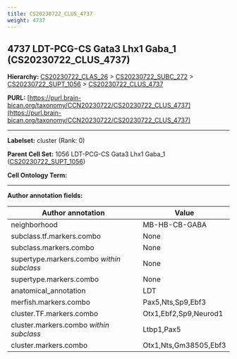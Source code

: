 ```yaml
---
title: CS20230722_CLUS_4737
weight: 4737
---
```

## 4737 LDT-PCG-CS Gata3 Lhx1 Gaba_1 (CS20230722_CLUS_4737)
<b>Hierarchy: </b>
[CS20230722_CLAS_26](../CS20230722_CLAS_26) >
[CS20230722_SUBC_272](../CS20230722_SUBC_272) >
[CS20230722_SUPT_1056](../CS20230722_SUPT_1056) >
[CS20230722_CLUS_4737](../CS20230722_CLUS_4737)

**PURL:** [https://purl.brain-bican.org/taxonomy/CCN20230722/CS20230722_CLUS_4737](https://purl.brain-bican.org/taxonomy/CCN20230722/CS20230722_CLUS_4737)

---


**Labelset:** cluster (Rank: 0)

**Parent Cell Set:** 1056 LDT-PCG-CS Gata3 Lhx1 Gaba_1 ([CS20230722_SUPT_1056](../CS20230722_SUPT_1056))



**Cell Ontology Term:** 

[MARKER GENES.]: #


---

[TRANSFERRED ANNOTATIONS.]: #


[AUTHOR ANNOTATION FIELDS.]: #


**Author annotation fields:**

| Author annotation | Value |
|-------------------|-------|
|neighborhood|MB-HB-CB-GABA|
|subclass.tf.markers.combo|None|
|subclass.markers.combo|None|
|supertype.markers.combo _within subclass_|None|
|supertype.markers.combo|None|
|anatomical_annotation|LDT|
|merfish.markers.combo|Pax5,Nts,Sp9,Ebf3|
|cluster.TF.markers.combo|Otx1,Ebf2,Sp9,Neurod1|
|cluster.markers.combo _within subclass_|Ltbp1,Pax5|
|cluster.markers.combo|Otx1,Nts,Gm38505,Ebf3|
